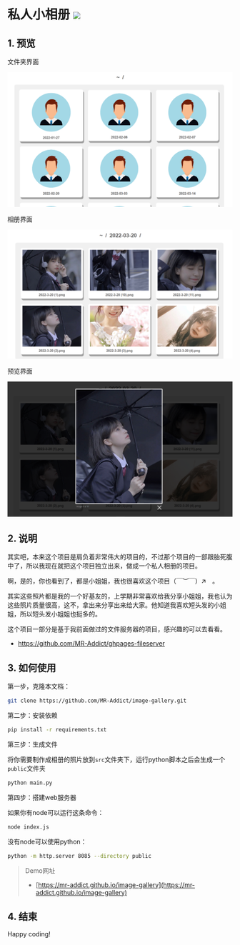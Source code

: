 <h1>私人小相册 <img src="https://github.com/MR-Addict/image-gallery/actions/workflows/pages.yml/badge.svg?branch=main"/></h1>

## 1. 预览

文件夹界面

![Folder](images/gallery-folder.png)

相册界面

![Image](images/gallery-image.png)

预览界面

![Preview](images/gallery-preview.png)

## 2. 说明

其实吧，本来这个项目是肩负着非常伟大的项目的，不过那个项目的一部跟胎死腹中了，所以我现在就把这个项目独立出来，做成一个私人相册的项目。

啊，是的，你也看到了，都是小姐姐，我也很喜欢这个项目（￣︶￣）↗　。

其实这些照片都是我的一个好基友的，上学期非常喜欢给我分享小姐姐，我也认为这些照片质量很高，这不，拿出来分享出来给大家。他知道我喜欢短头发的小姐姐，所以短头发小姐姐也挺多的。

这个项目一部分是基于我前面做过的文件服务器的项目，感兴趣的可以去看看。

- https://github.com/MR-Addict/ghpages-fileserver

## 3. 如何使用

第一步，克隆本文档：

```bash
git clone https://github.com/MR-Addict/image-gallery.git
```

第二步：安装依赖

```bash
pip install -r requirements.txt
```

第三步：生成文件

将你需要制作成相册的照片放到`src`文件夹下，运行python脚本之后会生成一个`public`文件夹

```bash
python main.py
```

第四步：搭建web服务器

如果你有node可以运行这条命令：

```bash
node index.js
```

没有node可以使用python：

```bash
python -m http.server 8085 --directory public
```

> Demo网址
> - [https://mr-addict.github.io/image-gallery](https://mr-addict.github.io/image-gallery)

## 4. 结束

Happy coding!